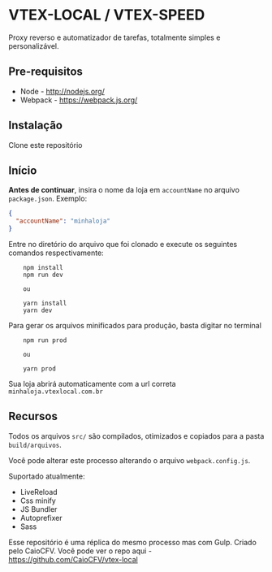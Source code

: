 # VTEX-LOCAL / VTEX-SPEED

Proxy reverso e automatizador de tarefas, totalmente simples e personalizável.

## Pre-requisitos

- Node - http://nodejs.org/
- Webpack - https://webpack.js.org/

## Instalação

Clone este repositório

## Início

**Antes de continuar**, insira o nome da loja em `accountName` no arquivo `package.json`. Exemplo:

```json
{
  "accountName": "minhaloja"
}
```

Entre no diretório do arquivo que foi clonado e execute os seguintes comandos respectivamente:

```shell
    npm install
    npm run dev

    ou

    yarn install
    yarn dev
```

Para gerar os arquivos minificados para produção, basta digitar no terminal

```shell
    npm run prod

    ou

    yarn prod
```

Sua loja abrirá automaticamente com a url correta `minhaloja.vtexlocal.com.br`

## Recursos

Todos os arquivos `src/` são compilados, otimizados e copiados para a pasta `build/arquivos`.

Você pode alterar este processo alterando o arquivo `webpack.config.js`.

Suportado atualmente:

- LiveReload
- Css minify
- JS Bundler
- Autoprefixer
- Sass

Esse repositório é uma réplica do mesmo processo mas com Gulp. Criado pelo CaioCFV. Você pode ver o repo aqui - https://github.com/CaioCFV/vtex-local
